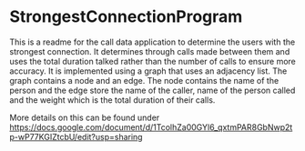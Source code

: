 # StrongestConnectionProgram
This is a readme for the call data application to determine the users with the strongest connection.
It determines through calls made between them and uses the total duration talked rather than the number of calls to ensure more accuracy.
It is implemented using a graph that uses an adjacency list.
The graph contains a node and an edge.
The node contains the name of the person and the edge store the name of the caller, name of the person called and the weight which is the total duration of their calls.

More details on this can be found under https://docs.google.com/document/d/1TcolhZa00GYl6_qxtmPAR8GbNwp2tp-wP77KGIZtcbU/edit?usp=sharing
